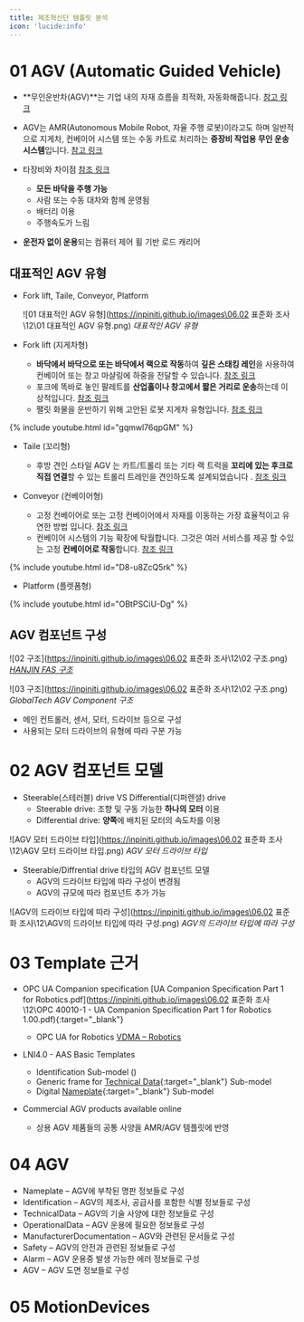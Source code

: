 ```yaml
---
title: 제조혁신단 템플릿 분석
icon: 'lucide:info'
---
```


# 01 AGV (Automatic Guided Vehicle)
- **무인운반차(AGV)**는 기업 내의 자재 흐름을 최적화, 자동화해줍니다. [참고 링크](https://www.ssi-schaefer.com/ko-kr/products/conveying-transport/automated-guided-vehicles)
- AGV는 AMR(Autonomous Mobile Robot, 자율 주행 로봇)이라고도 하며 일반적으로 지게차, 컨베이어 시스템 또는 수동 카트로 처리하는 **중장비 작업용 무인 운송 시스템**입니다. [참고 링크](https://www.rls.si/ko/applications/agv)
- 타장비와 차이점 [참조 링크](https://m.blog.naver.com/PostView.naver?isHttpsRedirect=true&blogId=agvsoft&logNo=221749955029)
    - **모든 바닥을 주행 가능**
    - 사람 또는 수동 대차와 함께 운영됨
    - 배터리 이용
    - 주행속도가 느림

- **운전자 없이 운용**되는 컴퓨터 제어 휠 기반 로드 캐리어
## 대표적인 AGV 유형
-  Fork lift, Taile, Conveyor, Platform

    ![01 대표적인 AGV 유형](https://inpiniti.github.io/images\06.02 표준화 조사\12\01 대표적인 AGV 유형.png)
    *대표적인 AGV 유형*

- Fork lift (지게차형)
    - **바닥에서 바닥으로 또는 바닥에서 랙으로 작동**하여 **깊은 스태킹 레인**을 사용하여 컨베이어 또는 창고 마샬링에 하중을 전달할 수 있습니다. [참조 링크](https://maxagv.com/automated-guided-vehicle/)
    - 포크에 똑바로 놓인 팔레트를 **산업홀이나 창고에서 짧은 거리로 운송**하는데 이상적입니다. [참조 링크](https://www.asseco-ceit.com/en/agv-systems/forklift-agvs/)
    - 팰릿 화물을 운반하기 위해 고안된 로봇 지게차 유형입니다. [참조 링크](https://www.agvnetwork.com/automatic-forklift-agv)

{% include youtube.html id="gqmwl76qpGM" %}

- Taile (꼬리형)
    - 후방 견인 스타일 AGV 는 카트/트롤리 또는 기타 랙 트럭을 **꼬리에 있는 후크로 직접 연결**할 수 있는 트롤리 트레인을 견인하도록 설계되었습니다 . [참조 링크](https://saintechrobotics.com/product/magnetic-guide-agv-tail-traction-type-tow-multi-trolley-carts/)
    
- Conveyor (컨베이어형)
    - 고정 컨베이어로 또는 고정 컨베이어에서 자재를 이동하는 가장 효율적이고 유연한 방법 입니다. [참조 링크](https://www.agvnetwork.com/unit-load-agv-automated-vehicle)
    - 컨베이어 시스템의 기능 확장에 탁월합니다. 그것은 여러 서비스를 제공 할 수있는 고정 **컨베이어로 작동**합니다. [참조 링크](https://www.rocla-agv.com/en/products/awt-conveyor)
    
{% include youtube.html id="D8-u8ZcQ5rk" %}

- Platform (플렛폼형)

{% include youtube.html id="OBtPSCiU-Dg" %}
            
## AGV 컴포넌트 구성

![02 구조](https://inpiniti.github.io/images\06.02 표준화 조사\12\02 구조.png)
*[HANJIN FAS 구조](http://hjfas.com/system07)*

![03 구조](https://inpiniti.github.io/images\06.02 표준화 조사\12\02 구조.png)
*GlobalTech AGV Component 구조*

- 메인 컨트롤러, 센서, 모터, 드라이브 등으로 구성
- 사용되는 모터 드라이브의 유형에 따라 구분 가능

# 02 AGV 컴포넌트 모델
- Steerable(스테러블) drive VS Differential(디퍼렌셜) drive
    - Steerable drive: 조향 및 구동 가능한 **하나의 모터** 이용
    - Differential drive: **양쪽**에 배치된 모터의 속도차를 이용
    
![AGV 모터 드라이브 타입](https://inpiniti.github.io/images\06.02 표준화 조사\12\AGV 모터 드라이브 타입.png)
*AGV 모터 드라이브 타입*
    
- Steerable/Diffrential drive 타입의 AGV 컴포넌트 모델
    - AGV의 드라이브 타입에 따라 구성이 변경됨
    - AGV의 규모에 따라 컴포넌트 추가 가능

![AGV의 드라이브 타입에 따라 구성](https://inpiniti.github.io/images\06.02 표준화 조사\12\AGV의 드라이브 타입에 따라 구성.png)
*AGV의 드라이브 타입에 따라 구성*

# 03 Template 근거

- OPC UA Companion specification [UA Companion Specification Part 1 for Robotics.pdf](https://inpiniti.github.io/images\06.02 표준화 조사\12\OPC 40010-1 - UA Companion Specification Part 1 for Robotics 1.00.pdf){:target="_blank"}
    - OPC UA for Robotics [VDMA – Robotics](https://opcfoundation.org/markets-collaboration/robotics/)

- LNI4.0 - AAS Basic Templates
    - Identification Sub-model ()
    - Generic frame for [Technical Data](https://www.zvei.org/fileadmin/user_upload/Presse_und_Medien/Publikationen/2020/Dezember/Submodel_Templates_of_the_Asset_Administration_Shell/201117_I40_ZVEI_SG2_Submodel_Spec_ZVEI_Technical_Data_Version_1_1.pdf){:target="_blank"} Sub-model 
    - Digital [Nameplate](https://www.zvei.org/fileadmin/user_upload/Presse_und_Medien/Publikationen/2020/Dezember/Submodel_Templates_of_the_Asset_Administration_Shell/Submodel_Templates-Asset_Administration_Shell-ZVEI-digital_nameplate.pdf){:target="_blank"} Sub-model

- Commercial AGV products available online
    - 상용 AGV 제품들의 공통 사양을 AMR/AGV 템플릿에 반영

# 04 AGV
- Nameplate – AGV에 부착된 명판 정보들로 구성
- Identification – AGV의 제조사, 공급사를 포함한 식별 정보들로 구성
- TechnicalData – AGV의 기술 사양에 대한 정보들로 구성
- OperationalData – AGV 운용에 필요한 정보들로 구성
- ManufacturerDocumentation – AGV와 관련된 문서들로 구성
- Safety – AGV의 안전과 관련된 정보들로 구성
- Alarm – AGV 운용중 발생 가능한 에러 정보들로 구성
- AGV – AGV 도면 정보들로 구성

# 05 MotionDevices 